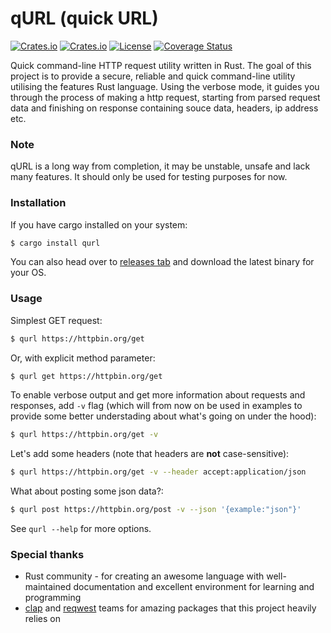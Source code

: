 # qURL (quick URL)

[![Crates.io](https://img.shields.io/crates/v/qurl?style=flat-square)](https://crates.io/crates/qurl)
[![Crates.io](https://img.shields.io/crates/d/qurl?style=flat-square)](https://crates.io/crates/qurl)
[![License](https://img.shields.io/badge/license-MIT-blue?style=flat-square)](https://github.com/clap-rs/clap/blob/master/LICENSE-MIT)
[![Coverage Status](https://coveralls.io/repos/github/Zeerooth/qurl/badge.svg?branch=main)](https://coveralls.io/github/Zeerooth/qurl?branch=main)

Quick command-line HTTP request utility written in Rust.
The goal of this project is to provide a secure, reliable and quick command-line utility utilising the features Rust language.
Using the verbose mode, it guides you through the process of making a http request, starting from parsed request data and finishing on response containing souce data, headers, ip address etc.


### Note

qURL is a long way from completion, it may be unstable, unsafe and lack many features. It should only be used for testing purposes for now.


### Installation

If you have cargo installed on your system:

```bash
$ cargo install qurl
```

You can also head over to [releases tab](https://github.com/Zeerooth/qurl/releases/) and download the latest binary for your OS.


### Usage

Simplest GET request:

```bash
$ qurl https://httpbin.org/get
```


Or, with explicit method parameter:

```bash
$ qurl get https://httpbin.org/get
```


To enable verbose output and get more information about requests and responses, add ``-v`` flag (which will from now on be used in examples to provide some better understading about what's going on under the hood):

```bash
$ qurl https://httpbin.org/get -v
```


Let's add some headers (note that headers are **not** case-sensitive):

```bash
$ qurl https://httpbin.org/get -v --header accept:application/json
```


What about posting some json data?:

```bash
$ qurl post https://httpbin.org/post -v --json '{example:"json"}'
```


See ``qurl --help`` for more options.


### Special thanks

* Rust community - for creating an awesome language with well-maintained documentation and excellent environment for learning and programming
* [clap](https://github.com/clap-rs/clap) and [reqwest](https://github.com/seanmonstar/reqwest) teams for amazing packages that this project heavily relies on
